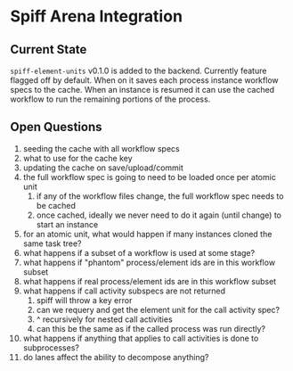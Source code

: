 # Spiff Arena Integration

## Current State

`spiff-element-units` v0.1.0 is added to the backend. Currently feature flagged off by default.
When on it saves each process instance workflow specs to the cache. When an instance is resumed
it can use the cached workflow to run the remaining portions of the process.

## Open Questions

1. seeding the cache with all workflow specs
1. what to use for the cache key
1. updating the cache on save/upload/commit
1. the full workflow spec is going to need to be loaded once per atomic unit
   1. if any of the workflow files change, the full workflow spec needs to be cached
   1. once cached, ideally we never need to do it again (until change) to start an instance
1. for an atomic unit, what would happen if many instances cloned the same task tree?
1. what happens if a subset of a workflow is used at some stage?
1. what happens if "phantom" process/element ids are in this workflow subset
1. what happens if real process/element ids are in this workflow subset
1. what happens if call activity subspecs are not returned
   1. spiff will throw a key error
   1. can we requery and get the element unit for the call activity spec?
   1. ^ recursively for nested call activities
   1. can this be the same as if the called process was run directly?
1. what happens if anything that applies to call activities is done to subprocesses?
1. do lanes affect the ability to decompose anything?
